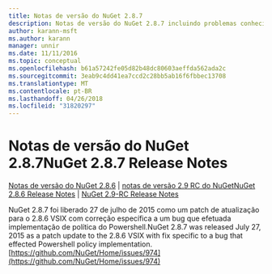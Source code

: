 ```yaml
---
title: Notas de versão do NuGet 2.8.7
description: Notas de versão do NuGet 2.8.7 incluindo problemas conhecidos, correções de bug, recursos adicionados e DCRs.
author: karann-msft
ms.author: karann
manager: unnir
ms.date: 11/11/2016
ms.topic: conceptual
ms.openlocfilehash: b61a57242fe05d82b48dc80603aeffda562ada2c
ms.sourcegitcommit: 3eab9c4dd41ea7ccd2c28bb5ab16f6fbbec13708
ms.translationtype: MT
ms.contentlocale: pt-BR
ms.lasthandoff: 04/26/2018
ms.locfileid: "31820297"
---
```

# <a name="nuget-287-release-notes"></a><span data-ttu-id="4b4fc-103">Notas de versão do NuGet 2.8.7</span><span class="sxs-lookup"><span data-stu-id="4b4fc-103">NuGet 2.8.7 Release Notes</span></span>

<span data-ttu-id="4b4fc-104">[Notas de versão do NuGet 2.8.6](../release-notes/nuget-2.8.6.md) | [notas de versão 2.9 RC do NuGet](../release-notes/nuget-2.9-RC.md)</span><span class="sxs-lookup"><span data-stu-id="4b4fc-104">[NuGet 2.8.6 Release Notes](../release-notes/nuget-2.8.6.md) | [NuGet 2.9-RC Release Notes](../release-notes/nuget-2.9-RC.md)</span></span>

<span data-ttu-id="4b4fc-105">NuGet 2.8.7 foi liberado 27 de julho de 2015 como um patch de atualização para o 2.8.6 VSIX com correção específica a um bug que efetuada implementação de política do Powershell.</span><span class="sxs-lookup"><span data-stu-id="4b4fc-105">NuGet 2.8.7 was released July 27, 2015 as a patch update to the 2.8.6 VSIX with fix specific to a bug that effected Powershell policy implementation.</span></span>
[https://github.com/NuGet/Home/issues/974](https://github.com/NuGet/Home/issues/974)